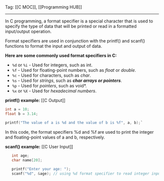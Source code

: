 Tag: [[C MOC]], [[Programming HUB]]

---
In C programming, a format specifier is a special character that is used to specify the type of data that will be printed or read in a formatted input/output operation. 

Format specifiers are used in conjunction with the printf() and scanf() functions to format the input and output of data.

**Here are some commonly used format specifiers in C:**
-   `%d` or `%i` - Used for integers, such as int.
-   `%f` - Used for floating-point numbers, such as *float* or *double*.
-   `%c` - Used for characters, such as *char*.
-   `%s` - Used for *strings*, such as ***char arrays or pointers***.
-   `%p` - Used for *pointers*, such as void*.
-   `%x` or `%X` - Used for *hexadecimal numbers*.

**printf() example:** [[C Output]]
```c
int a = 10; 
float b = 3.14;

printf("The value of a is %d and the value of b is %f", a, b);`
```
In this code, the format specifiers %d and %f are used to print the integer and floating-point values of a and b, respectively.

**scanf() example:**  [[C User Input]]
``` c
   int age;
   char name[20];
   
   printf("Enter your age: ");
   scanf("%d", &age); // using %d format specifier to read integer input
```